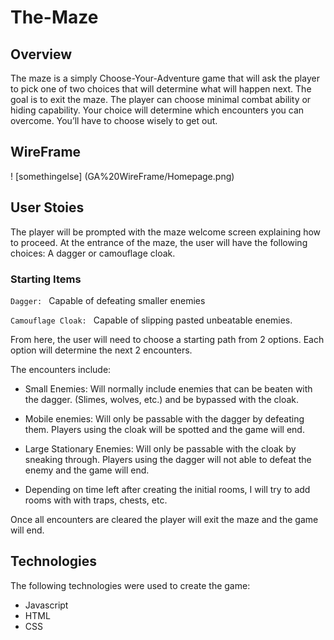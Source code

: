 # The-Maze

## Overview ##

The maze is a simply Choose-Your-Adventure game that will ask the player to pick one of two choices that will determine what will happen next. The goal is to exit the maze. The player can choose minimal combat ability or hiding capability. Your choice will determine which encounters you can overcome. You’ll have to choose wisely to get out.

 ## WireFrame ##

! [somethingelse] (GA%20WireFrame/Homepage.png)

## User Stoies ##

The player will be prompted with the maze welcome screen explaining how to proceed.  At the entrance of the maze, the user will have the following choices: A dagger or camouflage cloak. 

### Starting Items ###

` Dagger: 
    ` Capable of defeating smaller enemies

` Camouflage Cloak: 
    ` Capable of slipping pasted unbeatable enemies.

From here, the user will need to choose a starting path from 2 options. Each option will determine the next 2 encounters. 

The encounters include: 

- Small Enemies: Will normally include enemies that can be beaten with the dagger. (Slimes, wolves, etc.) and be bypassed with the cloak.

- Mobile enemies: Will only be passable with the dagger by defeating them. Players using the cloak will be spotted and the game will end.

- Large Stationary Enemies: Will only be passable with the cloak by sneaking through. Players using the dagger will not able to defeat the enemy and the game will end. 

- Depending on time left after creating the initial rooms, I will try to add rooms with with traps, chests, etc. 


Once all encounters are cleared the player will exit the maze and the game will end.

## Technologies ##

The following technologies were used to create the game: 

- Javascript
- HTML
- CSS
